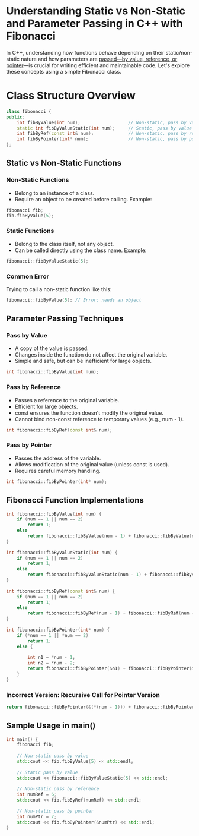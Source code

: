 # Understanding Static vs Non-Static and Parameter Passing in C++ with Fibonacci
In C++, understanding how functions behave depending on their static/non-static nature and how parameters are [passed—by value, reference, or pointer](https://nitishhsinghhh.medium.com/pass-by-value-and-pass-by-reference-in-c-15c4393eb675)—is crucial for writing efficient and maintainable code. Let's explore these concepts using a simple Fibonacci class.

# Class Structure Overview
```Cpp
class fibonacci {
public:
    int fibByValue(int num);                  // Non-static, pass by value
    static int fibByValueStatic(int num);     // Static, pass by value
    int fibByRef(const int& num);             // Non-static, pass by reference
    int fibByPointer(int* num);               // Non-static, pass by pointer
};
```

## Static vs Non-Static Functions
### Non-Static Functions
- Belong to an instance of a class.
- Require an object to be created before calling.
Example:
```Cpp
fibonacci fib;
fib.fibByValue(5);
```
### Static Functions
- Belong to the class itself, not any object.
- Can be called directly using the class name.
Example:
```Cpp
fibonacci::fibByValueStatic(5);
```
### Common Error
Trying to call a non-static function like this:
```CPP
fibonacci::fibByValue(5); // Error: needs an object
```

## Parameter Passing Techniques

### Pass by Value
 
- A copy of the value is passed.
- Changes inside the function do not affect the original variable.
- Simple and safe, but can be inefficient for large objects.
```Cpp
int fibonacci::fibByValue(int num);
```

### Pass by Reference
 
- Passes a reference to the original variable.
- Efficient for large objects.
- const ensures the function doesn't modify the original value.
- Cannot bind non-const reference to temporary values (e.g., num - 1).

```Cpp
int fibonacci::fibByRef(const int& num);
```

### Pass by Pointer
 
- Passes the address of the variable.
- Allows modification of the original value (unless const is used).
- Requires careful memory handling.
```Cpp
int fibonacci::fibByPointer(int* num);
```

## Fibonacci Function Implementations
```Cpp
int fibonacci::fibByValue(int num) {
	if (num == 1 || num == 2)
		return 1;
	else
		return fibonacci::fibByValue(num - 1) + fibonacci::fibByValue(num - 2);
}
 
int fibonacci::fibByValueStatic(int num) {
	if (num == 1 || num == 2)
		return 1;
	else
		return fibonacci::fibByValueStatic(num - 1) + fibonacci::fibByValueStatic(num - 2);
}
 
int fibonacci::fibByRef(const int& num) {
	if (num == 1 || num == 2)
		return 1;
	else
		return fibonacci::fibByRef(num - 1) + fibonacci::fibByRef(num - 2);
}
 
int fibonacci::fibByPointer(int* num) {
	if (*num == 1 || *num == 2)
		return 1;
	else {
 
		int n1 = *num - 1;
		int n2 = *num - 2;
		return fibonacci::fibByPointer(&n1) + fibonacci::fibByPointer(&n2);
	}
}
```

### Incorrect Version: Recursive Call for Pointer Version
```Cpp
return fibonacci::fibByPointer(&(*(num - 1))) + fibonacci::fibByPointer(&(*(num - 2)));
```

## Sample Usage in main()
```Cpp
int main() {
    fibonacci fib;
 
    // Non-static pass by value
    std::cout << fib.fibByValue(5) << std::endl;
 
    // Static pass by value
    std::cout << fibonacci::fibByValueStatic(5) << std::endl;
 
    // Non-static pass by reference
    int numRef = 6;
    std::cout << fib.fibByRef(numRef) << std::endl;
 
    // Non-static pass by pointer
    int numPtr = 7;
    std::cout << fib.fibByPointer(&numPtr) << std::endl;
}
```
